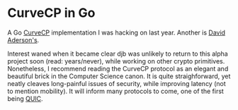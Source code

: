 # CurveCP in Go

A Go [CurveCP](http://curvecp.org/) implementation I was hacking on last year.  Another is [David Aderson's](https://code.google.com/p/curvecp/).

Interest waned when it became clear djb was unlikely to return to this alpha project soon (read: years/never), while working on other crypto primitives.  Nonetheless, I recommend reading the CurveCP protocol as an elegant and beautiful brick in the Computer Science canon. It is quite straighforward, yet neatly cleaves long-painful issues of security, while improving latency (not to mention mobility). It will inform many protocols to come, one of the first being [QUIC](http://en.wikipedia.org/wiki/QUIC).
